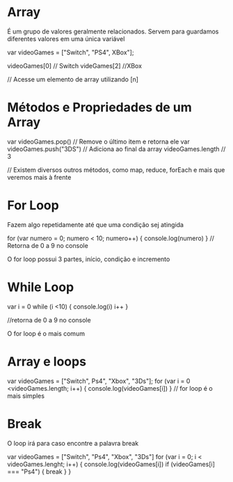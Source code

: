 # Array

É um grupo de valores geralmente relacionados. Servem para guardamos diferentes valores em uma única variável

var videoGames = ["Switch", "PS4", XBox"];

videoGames[0] // Switch
videGames[2] //XBox

// Acesse um elemento de array utilizando [n]

# Métodos e Propriedades de um Array

var videoGames.pop() // Remove o último item e retorna ele
var videoGames.push("3DS") // Adiciona ao final da array
videoGames.length // 3

// Existem diversos outros métodos, como map, reduce, forEach e mais que veremos mais à frente

# For Loop

Fazem algo repetidamente até que uma condição sej atingida

for (var numero = 0; numero < 10; numero++) {
console.log(numero)
}
// Retorna de 0 a 9 no console

O for loop possui 3 partes,
início, condição e incremento

# While Loop
var i = 0
while (i <10) {
  console.log(i)
  i++
}

//retorna de 0 a 9 no console

O for loop é o mais comum


# Array e loops
var videoGames = ["Switch", Ps4", "Xbox", "3Ds"];
for (var i = 0 <videoGames.length; i++) {
  console.log(videoGames[i])
}
// for loop é o mais simples


# Break
O loop irá para caso encontre a palavra break

var videoGames = ["Switch", "Ps4", "Xbox", "3Ds"]
for (var i = 0; i < videoGames.lenght; i++) {
  console.log(videoGames[i])
  if (videoGames[i] === "Ps4") {
    break
  }
}